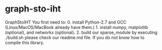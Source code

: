 # graph-sto-iht
GraphStoIHT
You first need to:
    0.  install Python-2.7 and GCC (Linux/MacOS/MacBook already have them.)
    1.  install numpy, matplotlib (optional), and networkx (optional).
    2.  build our sparse_module by executing ./build.sh please check our
        readme.md file. If you do not know how to compile this library.